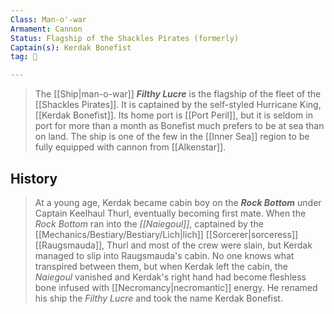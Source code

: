 ```yaml
---
Class: Man-o'-war
Armament: Cannon
Status: Flagship of the Shackles Pirates (formerly)
Captain(s): Kerdak Bonefist
tag: 🚢

---
```


> The [[Ship|man-o-war]] ***Filthy Lucre*** is the flagship of the fleet of the [[Shackles Pirates]]. It is captained by the self-styled Hurricane King, [[Kerdak Bonefist]]. Its home port is [[Port Peril]], but it is seldom in port for more than a month as Bonefist much prefers to be at sea than on land.
> The ship is one of the few in the [[Inner Sea]] region to be fully equipped with cannon from [[Alkenstar]].


## History

> At a young age, Kerdak became cabin boy on the ***Rock Bottom*** under Captain Keelhaul Thurl, eventually becoming first mate. When the *Rock Bottom* ran into the *[[Naiegoul]]*, captained by the [[Mechanics/Bestiary/Bestiary/Lich|lich]] [[Sorcerer|sorceress]] [[Raugsmauda]], Thurl and most of the crew were slain, but Kerdak managed to slip into Raugsmauda's cabin. No one knows what transpired between them, but when Kerdak left the cabin, the *Naiegoul* vanished and Kerdak's right hand had become fleshless bone infused with [[Necromancy|necromantic]] energy. He renamed his ship the *Filthy Lucre* and took the name Kerdak Bonefist.







